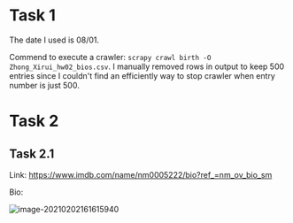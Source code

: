 # Task 1
The date I used is 08/01.

Commend to execute a crawler: `scrapy crawl birth -O Zhong_Xirui_hw02_bios.csv`.
I manually removed rows in output to keep 500 entries since I couldn't find an efficiently way to stop crawler when entry number is just 500. 

# Task 2

## Task 2.1

Link: https://www.imdb.com/name/nm0005222/bio?ref_=nm_ov_bio_sm

Bio:

![image-20210202161615940](/Users/trevor/Google_Drive/Notes/_resources/image-20210202161615940.png)

